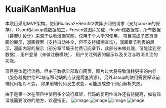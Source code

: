 # KuaiKanManHua
本项目采用MVP架构，使用RxJava2+Rerofit2做异步网络请求（支持cookie的保存）、Gson和Jsoup做数据加工，Fresco做图片加载，Realm做数据库，所有数据（甚至UI设计）来源于快看漫画官网，仅用于个人学习使用。
项目完成了首页漫画的展示，漫画搜索（支持自动补全，但不支持模糊查询），漫画章节列表的展示，漫画内容的展示（部分章节属于付费订阅章节，此部分未做处理，可能读到空数据），用户登录（未做注册模块），
用户关注列表的展示以及关注与取消关注的功能。

项目整体运行流畅，但由于数据全部取自网页，图片过大将导致消耗更多的内存（服务器提供给PC端与移动端的应该是两套资源），另外Jsoup的使用需要保证前端代码相对不变，
如果前端代码发生改变，可能造成整个网页解析失败。

由于是第一次在项目中使用多个流行框架，代码的复用性或许还有待提高，如有错误或需要改进的地方，欢迎指正。
![image](https://github.com/zhangyuanlu/KuaiKanManHua/blob/master/screenrecord/kk1.gif)
![image](https://github.com/zhangyuanlu/KuaiKanManHua/blob/master/screenrecord/kk2.gif)
![image](https://github.com/zhangyuanlu/KuaiKanManHua/blob/master/screenrecord/kk3.gif)
![image](https://github.com/zhangyuanlu/KuaiKanManHua/blob/master/screenrecord/kk4.gif)